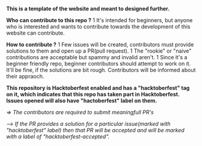 **This is a template of the website and meant to designed further.**

**Who can contribute to this repo ?** 
    1 It's intended for beginners, but anyone who is interested and wants to contribute towards the development of this website can contribute.

**How to contribute ?**
    1 Few issues will be created, contributors must provide solutions to them and open up a PR(pull request).
    1 The "rookie" or "naive" contributions are acceptable but spammy and invalid aren't.
    1 Since it's a beginner friendly repo, beginner contributors should attempt to work on it. It'll be fine, if the solutions     are bit rough. Contributors will be informed about their appraoch.

**This repository is Hacktoberfest enabled and has a "hacktoberfest" tag on it, which indicates that this repo has taken part in Hacktoberfest.
Issues opened will also have "hactoberfest" label on them.**

_=> The contributors are required to submit meaningfull PR's_

_--> If the PR provides a solution for a particular issue(marked with "hacktoberfest" label) then that PR will be accepted and will be marked with a label of "hacktoberfest-accepted"._
